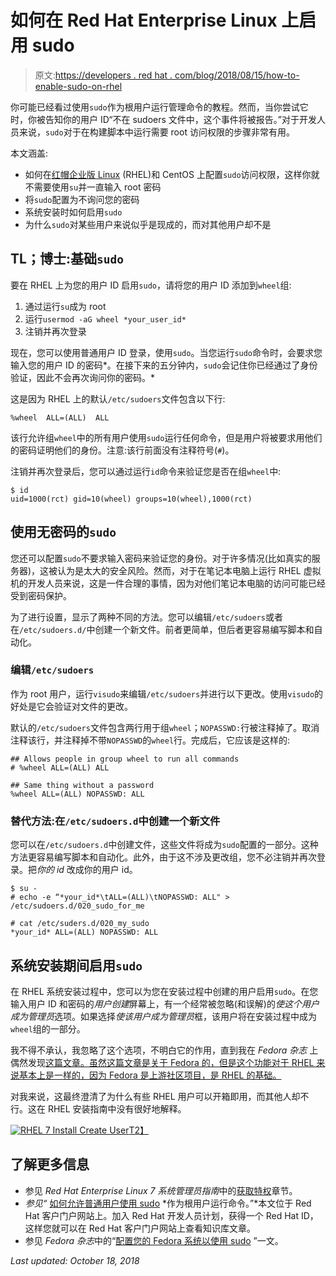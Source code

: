 # 如何在 Red Hat Enterprise Linux 上启用 sudo

> 原文:[https://developers . red hat . com/blog/2018/08/15/how-to-enable-sudo-on-rhel](https://developers.redhat.com/blog/2018/08/15/how-to-enable-sudo-on-rhel)

你可能已经看过使用`sudo`作为根用户运行管理命令的教程。然而，当你尝试它时，你被告知你的用户 ID“不在 sudoers 文件中，这个事件将被报告。”对于开发人员来说，`sudo`对于在构建脚本中运行需要 root 访问权限的步骤非常有用。

本文涵盖:

*   如何在[红帽企业版 Linux](https://developers.redhat.com/products/rhel/overview/) (RHEL)和 CentOS 上配置`sudo`访问权限，这样你就不需要使用`su`并一直输入 root 密码
*   将`sudo`配置为不询问您的密码
*   系统安装时如何启用`sudo`
*   为什么`sudo`对某些用户来说似乎是现成的，而对其他用户却不是

## TL；博士:基础`sudo`

要在 RHEL 上为您的用户 ID 启用`sudo`，请将您的用户 ID 添加到`wheel`组:

1.  通过运行`su`成为 root
2.  运行`usermod -aG wheel *your_user_id*`
3.  注销并再次登录

现在，您可以使用普通用户 ID 登录，使用`sudo`。当您运行`sudo`命令时，会要求您输入您的用户 ID 的密码*。在接下来的五分钟内，`sudo`会记住你已经通过了身份验证，因此不会再次询问你的密码。*

这是因为 RHEL 上的默认`/etc/sudoers`文件包含以下行:

```
%wheel  ALL=(ALL)  ALL
```

该行允许组`wheel`中的所有用户使用`sudo`运行任何命令，但是用户将被要求用他们的密码证明他们的身份。注意:该行前面没有注释符号(`#`)。

注销并再次登录后，您可以通过运行`id`命令来验证您是否在组`wheel`中:

```
$ id
uid=1000(rct) gid=10(wheel) groups=10(wheel),1000(rct)

```

## 使用无密码的`sudo`

您还可以配置`sudo`不要求输入密码来验证您的身份。对于许多情况(比如真实的服务器)，这被认为是太大的安全风险。然而，对于在笔记本电脑上运行 RHEL 虚拟机的开发人员来说，这是一件合理的事情，因为对他们笔记本电脑的访问可能已经受到密码保护。

为了进行设置，显示了两种不同的方法。您可以编辑`/etc/sudoers`或者在`/etc/sudoers.d/`中创建一个新文件。前者更简单，但后者更容易编写脚本和自动化。

### 编辑`/etc/sudoers`

作为 root 用户，运行`visudo`来编辑`/etc/sudoers`并进行以下更改。使用`visudo`的好处是它会验证对文件的更改。

默认的`/etc/sudoers`文件包含两行用于组`wheel`；`NOPASSWD:`行被注释掉了。取消注释该行，并注释掉不带`NOPASSWD`的`wheel`行。完成后，它应该是这样的:

```
## Allows people in group wheel to run all commands
# %wheel ALL=(ALL) ALL

## Same thing without a password
%wheel ALL=(ALL) NOPASSWD: ALL
```

### 替代方法:在`/etc/sudoers.d`中创建一个新文件

您可以在`/etc/sudoers.d`中创建文件，这些文件将成为`sudo`配置的一部分。这种方法更容易编写脚本和自动化。此外，由于这不涉及更改组，您不必注销并再次登录。把*你的 id* 改成你的用户 id。

```
$ su -
# echo -e “*your_id*\tALL=(ALL)\tNOPASSWD: ALL" > /etc/sudoers.d/020_sudo_for_me

# cat /etc/suders.d/020_my_sudo
*your_id* ALL=(ALL) NOPASSWD: ALL

```

## 系统安装期间启用`sudo`

在 RHEL 系统安装过程中，您可以为您在安装过程中创建的用户启用`sudo`。在您输入用户 ID 和密码的*用户创建*屏幕上，有一个经常被忽略(和误解)的*使这个用户成为管理员*选项。如果选择*使该用户成为管理员*框，该用户将在安装过程中成为`wheel`组的一部分。

我不得不承认，我忽略了这个选项，不明白它的作用，直到我在 *Fedora 杂志* 上偶然发现[这篇文章。虽然这篇文章是关于 Fedora 的，但是这个功能对于 RHEL 来说基本上是一样的，因为 Fedora 是上游社区项目，是 RHEL 的基础。](https://fedoramagazine.org/howto-use-sudo/)

对我来说，这最终澄清了为什么有些 RHEL 用户可以开箱即用，而其他人却不行。这在 RHEL 安装指南中没有很好地解释。

[![RHEL 7 Install Create User](../Images/d0cf7c9cf7cc262fb8cef2b439a4df2e.png)T2】](https://developers.redhat.com/blog/wp-content/uploads/2018/08/rhel_7_createuser.png)

## 了解更多信息

*   参见 *Red Hat Enterprise Linux 7 系统管理员指南*中的[获取特权](http://access.redhat.com/site/documentation/en-US/Red_Hat_Enterprise_Linux/7/html/System_Administrators_Guide/chap-Gaining_Privileges.html)章节。
*   *参见“* [如何允许普通用户使用 sudo](https://access.redhat.com/solutions/1527) *作为根用户运行命令。”*本文位于 Red Hat 客户门户网站上。加入 Red Hat 开发人员计划，获得一个 Red Hat ID，这样您就可以在 Red Hat 客户门户网站上查看知识库文章。
*   参见 *Fedora 杂志*中的“[配置您的 Fedora 系统以使用 sudo](https://fedoramagazine.org/howto-use-sudo/) ”一文。

*Last updated: October 18, 2018*